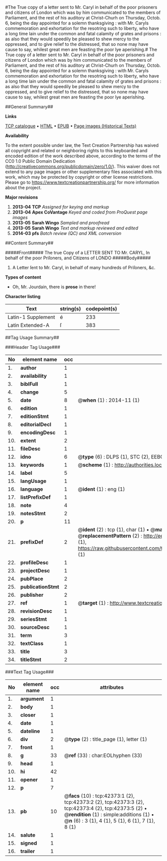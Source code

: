 #The True copy of a letter sent to Mr. Caryl in behalf of the poor prisoners and citizens of London which was by him communicated to the members of Parliament, and the rest of his auditory at Christ-Churh on Thursday, Octob. 6, being the day appointed for a solemn thanksgiving : with Mr. Caryls commemoration and exhortation for the resotring such to liberty, who have a long time lain under the common and fatal calamity of grates and prisons : as also that they would speedily be pleased to shew mercy to the oppressed, and to give relief to the distressed, that so none may have cause to say, whilest great men are feasting the poor lye aperishing.#
The True copy of a letter sent to Mr. Caryl in behalf of the poor prisoners and citizens of London which was by him communicated to the members of Parliament, and the rest of his auditory at Christ-Churh on Thursday, Octob. 6, being the day appointed for a solemn thanksgiving : with Mr. Caryls commemoration and exhortation for the resotring such to liberty, who have a long time lain under the common and fatal calamity of grates and prisons : as also that they would speedily be pleased to shew mercy to the oppressed, and to give relief to the distressed, that so none may have cause to say, whilest great men are feasting the poor lye aperishing.

##General Summary##

**Links**

[TCP catalogue](http://www.ota.ox.ac.uk/tcp/)  • 
[HTML](http://tei.it.ox.ac.uk/tcp/Texts-HTML/free/A63/A63477.html)  • 
[EPUB](http://tei.it.ox.ac.uk/tcp/Texts-EPUB/free/A63/A63477.epub) • 
[Page images (Historical Texts)](https://historicaltexts.jisc.ac.uk/eebo-09062255e)

**Availability**

To the extent possible under law, the Text Creation Partnership has waived all copyright and related or neighboring rights to this keyboarded and encoded edition of the work described above, according to the terms of the CC0 1.0 Public Domain Dedication (http://creativecommons.org/publicdomain/zero/1.0/). This waiver does not extend to any page images or other supplementary files associated with this work, which may be protected by copyright or other license restrictions. Please go to https://www.textcreationpartnership.org/ for more information about the project.

**Major revisions**

1. __2013-04__ __TCP__ *Assigned for keying and markup*
1. __2013-04__ __Apex CoVantage__ *Keyed and coded from ProQuest page images*
1. __2013-05__ __Sarah Wingo__ *Sampled and proofread*
1. __2013-05__ __Sarah Wingo__ *Text and markup reviewed and edited*
1. __2014-03__ __pfs__ *Batch review (QC) and XML conversion*

##Content Summary##

#####Front#####
 The true Copy of a LETTER SENT TO Mr. CARYL, In behalf of the poor Priſoners, and Citizens of LONDO
#####Body#####

1. A Letter ſent to Mr. Caryl, in behalf of many hundreds of Priſoners, &c.

**Types of content**

  * Oh, Mr. Jourdain, there is **prose** in there!

**Character listing**


|Text|string(s)|codepoint(s)|
|---|---|---|
|Latin-1 Supplement|é|233|
|Latin Extended-A|ſ|383|

##Tag Usage Summary##

###Header Tag Usage###

|No|element name|occ|attributes|
|---|---|---|---|
|1.|__author__|1||
|2.|__availability__|1||
|3.|__biblFull__|1||
|4.|__change__|5||
|5.|__date__|8| @__when__ (1) : 2014-11 (1)|
|6.|__edition__|1||
|7.|__editionStmt__|1||
|8.|__editorialDecl__|1||
|9.|__encodingDesc__|1||
|10.|__extent__|2||
|11.|__fileDesc__|1||
|12.|__idno__|6| @__type__ (6) : DLPS (1), STC (2), EEBO-CITATION (1), OCLC (1), VID (1)|
|13.|__keywords__|1| @__scheme__ (1) : http://authorities.loc.gov/ (1)|
|14.|__label__|5||
|15.|__langUsage__|1||
|16.|__language__|1| @__ident__ (1) : eng (1)|
|17.|__listPrefixDef__|1||
|18.|__note__|4||
|19.|__notesStmt__|2||
|20.|__p__|11||
|21.|__prefixDef__|2| @__ident__ (2) : tcp (1), char (1)  •  @__matchPattern__ (2) : ([0-9\-]+):([0-9IVX]+) (1), (.+) (1)  •  @__replacementPattern__ (2) : http://eebo.chadwyck.com/downloadtiff?vid=$1&page=$2 (1), https://raw.githubusercontent.com/textcreationpartnership/Texts/master/tcpchars.xml#$1 (1)|
|22.|__profileDesc__|1||
|23.|__projectDesc__|1||
|24.|__pubPlace__|2||
|25.|__publicationStmt__|2||
|26.|__publisher__|2||
|27.|__ref__|1| @__target__ (1) : http://www.textcreationpartnership.org/docs/. (1)|
|28.|__revisionDesc__|1||
|29.|__seriesStmt__|1||
|30.|__sourceDesc__|1||
|31.|__term__|3||
|32.|__textClass__|1||
|33.|__title__|3||
|34.|__titleStmt__|2||


###Text Tag Usage###

|No|element name|occ|attributes|
|---|---|---|---|
|1.|__argument__|1||
|2.|__body__|1||
|3.|__closer__|1||
|4.|__date__|1||
|5.|__dateline__|1||
|6.|__div__|2| @__type__ (2) : title_page (1), letter (1)|
|7.|__front__|1||
|8.|__g__|33| @__ref__ (33) : char:EOLhyphen (33)|
|9.|__head__|1||
|10.|__hi__|42||
|11.|__opener__|1||
|12.|__p__|7||
|13.|__pb__|10| @__facs__ (10) : tcp:42373:1 (2), tcp:42373:2 (2), tcp:42373:3 (2), tcp:42373:4 (2), tcp:42373:5 (2)  •  @__rendition__ (1) : simple:additions (1)  •  @__n__ (6) : 3 (1), 4 (1), 5 (1), 6 (1), 7 (1), 8 (1)|
|14.|__salute__|1||
|15.|__signed__|1||
|16.|__trailer__|1||

